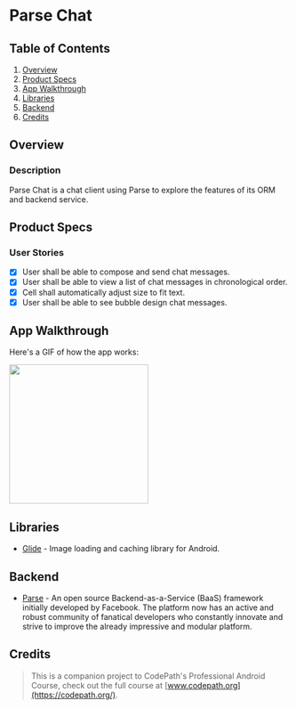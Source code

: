 # Parse Chat

## Table of Contents
1. [Overview](#Overview)
2. [Product Specs](#Product-Specs)
3. [App Walkthrough](#App-Walkthrough)
4. [Libraries](#Libraries)
5. [Backend](#Backend)
6. [Credits](#Credits)

## Overview
### Description

Parse Chat is a chat client using Parse to explore the features of its ORM and backend service.

## Product Specs
### User Stories

- [x] User shall be able to compose and send chat messages.
- [x] User shall be able to view a list of chat messages in chronological order.
- [x] Cell shall automatically adjust size to fit text.
- [x] User shall be able to see bubble design chat messages.

## App Walkthrough

Here's a GIF of how the app works:

<img src="ADD_GIF_LINK" width=250><br>

## Libraries

- [Glide](https://github.com/bumptech/glide) - Image loading and caching library for Android.

## Backend

- [Parse](https://github.com/parse-community/Parse-SDK-iOS-OSX) - An open source Backend-as-a-Service (BaaS) framework initially developed by Facebook. The platform now has an active and robust community of fanatical developers who constantly innovate and strive to improve the already impressive and modular platform.

## Credits

>This is a companion project to CodePath's Professional Android Course, check out the full course at [www.codepath.org](https://codepath.org/).
